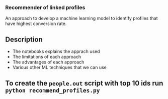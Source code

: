 ### Recommender of linked profiles 

An approach to develop a machine learning model to identify profiles that have highest conversion rate.

## Description

- The notebooks explains the apprach used
- The limitations of each approach
- The advantages of each approach
- Various other ML techniques that we can use

To create the `people.out` script with top 10 ids run `python recommend_profiles.py`   
---
